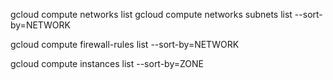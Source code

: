 gcloud compute networks list
gcloud compute networks subnets list --sort-by=NETWORK

gcloud compute firewall-rules list --sort-by=NETWORK

gcloud compute instances list --sort-by=ZONE